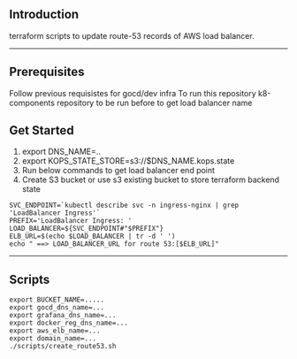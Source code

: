 ## Introduction
terraform scripts to update route-53 records of AWS load balancer.

***
## Prerequisites
Follow previous requisistes for gocd/dev infra
To run this repository k8-components repository to be run before to get load balancer name


## Get Started
1. export DNS_NAME=..
2. export KOPS_STATE_STORE=s3://$DNS_NAME.kops.state
3. Run below commands to get load balancer end point
4. Create S3 bucket or use s3 existing bucket to store terraform backend state
```
SVC_ENDPOINT=`kubectl describe svc -n ingress-nginx | grep 'LoadBalancer Ingress'`
PREFIX='LoadBalancer Ingress: '
LOAD_BALANCER=${SVC_ENDPOINT#"$PREFIX"}
ELB_URL=$(echo $LOAD_BALANCER | tr -d ' ')
echo " ==> LOAD_BALANCER_URL for route 53:[$ELB_URL]" 
``` 

***
## Scripts
```
export BUCKET_NAME=.....
export gocd_dns_name=...
export grafana_dns_name=...
export docker_reg_dns_name=...
export aws_elb_name=...
export domain_name=...
./scripts/create_route53.sh
```